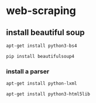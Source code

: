# web-scraping

## install beautiful soup

```bash
apt-get install python3-bs4

pip install beautifulsoup4

```

### install a parser

```bash
apt-get install python-lxml

apt-get install python3-html5lib
```
